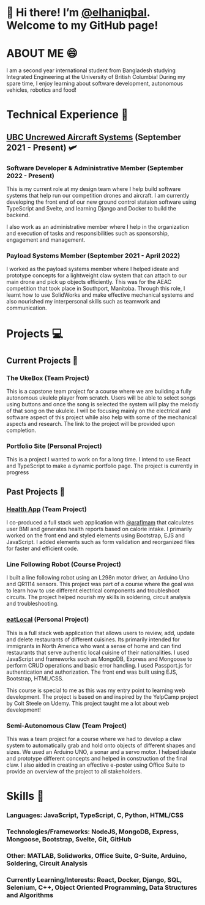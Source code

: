 # 👋 Hi there! I’m [@elhaniqbal](https://www.github.com/elhaniqbal). Welcome to my GitHub page!


# ABOUT ME 😄
I am a second year international student from Bangladesh studying Integrated Engineering at the University of British Columbia! 
During my spare time, I enjoy learning about software development, autonomous vehicles, robotics and food!


# Technical Experience 🤖

## [UBC Uncrewed Aircraft Systems](https://www.ubcuas.com/) (September 2021 - Present) 🛩️
### Software Developer & Administrative Member (September 2022 - Present) 
This is my current role at my design team where I help build software systems that help run our competition drones and aircraft. 
I am currently developing the front end of our new ground control stataion software using TypeScript and Svelte, and learning Django and Docker to build the backend. 

I also work as an administrative member where I help in the organization and execution of tasks and responsibilities such as sponsorship, engagement and management.

### Payload Systems Member (September 2021 - April 2022)
I worked as the payload systems member where I helped ideate and prototype concepts for a lightweight claw system that can attach to our main drone and pick up objects efficiently.
This was for the AEAC competition that took place in Southport, Manitoba. Through this role, I learnt how to use SolidWorks and make effective mechanical systems 
and also nourished my interpersonal skills such as teamwork and communication.

# Projects 💻

##  Current Projects 🎯

### The UkeBox (Team Project)
This is a capstone team project for a course where we are building a fully autonomous ukulele player from scratch. Users will be able to select songs using buttons and once the song is 
selected the system will play the melody of that song on the ukulele. I will be focusing mainly on the electrical and software aspect of this project while also help with some of the mechanical aspects and research. The link to the project will be provided upon completion.

### Portfolio Site (Personal Project)
This is a project I wanted to work on for a long time. I intend to use React and TypeScript to make a dynamic portfolio page. The project is currently in progress

## Past Projects 🦾

### [Health App](https://github.com/arafimam/HealthApp) (Team Project) 
I co-produced a full stack web application with [@arafImam](https://github.com/arafimam) that calculates user BMI and generates health reports based on calorie intake. I primarily worked on the front end and styled elements using Bootstrap, EJS and JavaScript. I added elements such as form validation and reorganized files for faster and efficient code. 

### Line Following Robot (Course Project)
I built a line following robot using an L298n motor driver, an Arduino Uno and QR1114 sensors. This project was part of a course where the goal was to learn how to use different electrical components and troubleshoot circuits. The project helped nourish my skills in soldering, circuit analysis and troubleshooting.

### [eatLocal](https://github.com/elhaniqbal/eatLocal) (Personal Project)
This is a full stack web application that allows users to review, add, update and delete restaurants of different cuisines. Its primarily intended for immigrants in North America who want a sense of home and can find restaurants that serve authentic local cuisine of their nationalities. I used JavaScript and frameworks such as MongoDB, Express and Mongoose to perform CRUD operations and basic error handling. 
I used Passport.js for authentication and authorization. The front end was built using EJS, Bootstrap, HTML/CSS. 

This course is special to me as this was my entry point to learning web development. The project is based on and inspired by the YelpCamp project by Colt Steele on Udemy. This project taught me a lot about web development!

### Semi-Autonomous Claw (Team Project)
This was a team project for a course where we had to develop a claw system to automatically grab and hold onto objects of different shapes and sizes. We used an Arduino UNO, a sonar and a servo motor. I helped ideate and prototype different concepts and helped in construction of the final claw. I also aided in creating an effective e-poster using Office Suite to provide an overview of the project to all stakeholders.

# Skills 🧰
### Languages: JavaScript, TypeScript, C, Python, HTML/CSS
### Technologies/Frameworks: NodeJS, MongoDB, Express, Mongoose, Bootstrap, Svelte, Git, GitHub
### Other: MATLAB, Solidworks, Office Suite, G-Suite, Arduino, Soldering, Circuit Analysis
### Currently Learning/Interests: React, Docker, Django, SQL, Selenium, C++, Object Oriented Programming, Data Structures and Algorithms 
